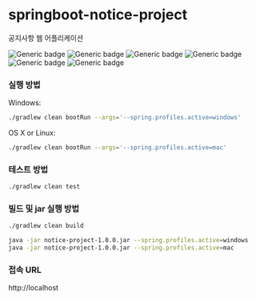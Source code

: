 # springboot-notice-project
공지사항 웹 어플리케이션

![Generic badge](https://img.shields.io/badge/springboot-2.2.6-brightgreen.svg)
![Generic badge](https://img.shields.io/badge/h2-1.4.200-blue.svg)
![Generic badge](https://img.shields.io/badge/jdk-1.8-orange.svg)
![Generic badge](https://img.shields.io/badge/Gradle-6.2.2-yellowgreen.svg)
![Generic badge](https://img.shields.io/badge/mybatis-3.5.4-green.svg)
![Generic badge](https://img.shields.io/badge/eclipse-2020/03-purple.svg)

### 실행 방법

Windows:

```sh
./gradlew clean bootRun --args='--spring.profiles.active=windows'
```

OS X or Linux:

```sh
./gradlew clean bootRun --args='--spring.profiles.active=mac'
```

### 테스트 방법

```sh
./gradlew clean test
```

### 빌드 및 jar 실행 방법

```sh
./gradlew clean build

java -jar notice-project-1.0.0.jar --spring.profiles.active=windows
java -jar notice-project-1.0.0.jar --spring.profiles.active=mac
```

### 접속 URL
http://localhost
